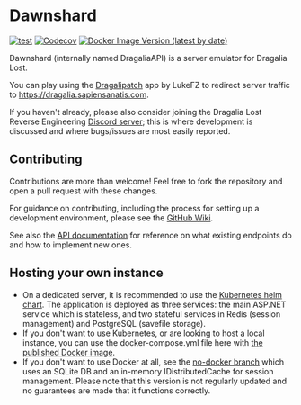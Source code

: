# Dawnshard

[![test](https://github.com/SapiensAnatis/DragaliaAPI/actions/workflows/test.yaml/badge.svg?branch=develop)](https://github.com/SapiensAnatis/DragaliaAPI/actions/workflows/test.yaml) [![Codecov](https://img.shields.io/codecov/c/github/sapiensanatis/dragaliaapi?logo=codecov)](https://app.codecov.io/gh/SapiensAnatis/DragaliaAPI) [![Docker Image Version (latest by date)](https://img.shields.io/docker/v/sapiensanatis/dragalia-api?label=docker%20image&logo=docker)](https://hub.docker.com/r/sapiensanatis/dragalia-api)

Dawnshard (internally named DragaliaAPI) is a server emulator for Dragalia Lost.

You can play using the [Dragalipatch](https://github.com/lukeFZ/dragalipatch) app by LukeFZ to redirect server traffic to https://dragalia.sapiensanatis.com.

If you haven't already, please also consider joining the Dragalia Lost Reverse Engineering [Discord server](https://discord.gg/j9zSttjjWj); this is where development is discussed and where bugs/issues are most easily reported.

## Contributing

Contributions are more than welcome! Feel free to fork the repository and open a pull request with these changes. 

For guidance on contributing, including the process for setting up a development environment, please see the [GitHub Wiki](https://github.com/SapiensAnatis/Dawnshard/wiki).

See also the [API documentation](https://dragalia-api-docs.readthedocs.io/en/latest/) for reference on what existing endpoints do and how to implement new ones.

## Hosting your own instance

- On a dedicated server, it is recommended to use the [Kubernetes helm chart](https://github.com/SapiensAnatis/helm-charts). The application is deployed as three services: the main ASP.NET service which is stateless, and two stateful services in Redis (session management) and PostgreSQL (savefile storage). 
- If you don't want to use Kubernetes, or are looking to host a local instance, you can use the docker-compose.yml file here with [the published Docker image](https://hub.docker.com/repository/docker/sapiensanatis/dragalia-api/general).
- If you don't want to use Docker at all, see the [no-docker branch](https://github.com/sapiensAnatis/dragaliaAPI/tree/no-docker) which uses an SQLite DB and an in-memory IDistributedCache for session management. Please note that this version is not regularly updated and no guarantees are made that it functions correctly.

